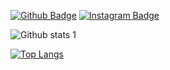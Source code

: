 [![Github Badge](https://img.shields.io/badge/-Github-000?style=quare&labelColor=000&logo=Github&logoColor=white&link=link)](https://github.com/Niwren) 
[![Instagram Badge](https://img.shields.io/badge/-Instagram-C13584?style=flat-quare&labelColor=C13584&logo=instagram&logoColor=white&link=link)](https://www.instagram.com/niwren_/) 


![Github stats 1](https://github-readme-stats.vercel.app/api?username=Niwren&show_icons=true&theme=gradient) 

[![Top Langs](https://github-readme-stats.vercel.app/api/top-langs/?username=anuraghazra&layout=compact)](https://github.com/anuraghazra/github-readme-stats)
